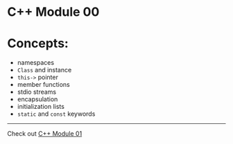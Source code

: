 # C++ Module 00
# Concepts:
- namespaces
- `Class` and instance
- `this->` pointer
- member functions
- stdio streams
- encapsulation
- initialization lists
- `static` and `const` keywords

-----

Check out [C++ Module 01](https://github.com/ricvrdv/cpp-01)
